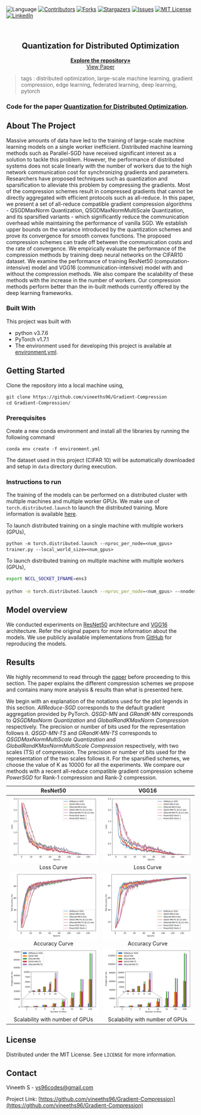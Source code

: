  ![Language](https://img.shields.io/badge/language-python--3.7.6-blue) [![Contributors][contributors-shield]][contributors-url] [![Forks][forks-shield]][forks-url] [![Stargazers][stars-shield]][stars-url] [![Issues][issues-shield]][issues-url] [![MIT License][license-shield]][license-url] [![LinkedIn][linkedin-shield]][linkedin-url]

<!-- PROJECT LOGO -->
<br />

<p align="center">
  <h2 align="center">Quantization for Distributed Optimization</h2>
  <p align="center">
    <a href=https://github.com/vineeths96/Gradient-Compression><strong>Explore the repository»</strong></a>
    <br />
    <a href=https://arxiv.org/abs/2109.12497>View Paper</a>
  </p>



</p>

> tags : distributed optimization, large-scale machine learning, gradient compression, edge learning, federated learning, deep learning, pytorch 



### Code for the paper [Quantization for Distributed Optimization](https://arxiv.org/abs/2109.12497).



<!-- ABOUT THE PROJECT -->

## About The Project

Massive amounts of data have led to the training of large-scale machine learning models on a single worker inefficient. Distributed machine learning methods such as Parallel-SGD have received significant interest as a solution to tackle this problem. However, the performance of distributed systems does not scale linearly with the number of workers due to the high network communication cost for synchronizing gradients and parameters. Researchers have proposed techniques such as quantization and sparsification to alleviate this problem by compressing the gradients. Most of the compression schemes result in compressed gradients that cannot be directly aggregated with efficient protocols such as all-reduce. In this paper, we present a set of all-reduce compatible gradient compression algorithms - QSGDMaxNorm Quantization, QSGDMaxNormMultiScale Quantization, and its sparsified variants - which significantly reduce the communication overhead while maintaining the performance of vanilla SGD. We establish upper bounds on the variance introduced by the quantization schemes and prove its convergence for smooth convex functions. The proposed compression schemes can trade off between the communication costs and the rate of convergence. We empirically evaluate the performance of the compression methods by training deep neural networks on the CIFAR10 dataset. We examine the performance of training ResNet50 (computation-intensive) model and VGG16 (communication-intensive) model with and without the compression methods. We also compare the scalability of these methods with the increase in the number of workers. Our compression methods perform better than the in-built methods currently offered by the deep learning frameworks.

### Built With
This project was built with 

* python v3.7.6
* PyTorch v1.7.1
* The environment used for developing this project is available at [environment.yml](environment.yml).



<!-- GETTING STARTED -->

## Getting Started

Clone the repository into a local machine using,

```shell
git clone https://github.com/vineeths96/Gradient-Compression
cd Gradient-Compression/
```

### Prerequisites

Create a new conda environment and install all the libraries by running the following command

```shell
conda env create -f environment.yml
```

The dataset used in this project (CIFAR 10) will be automatically downloaded and setup in `data` directory during execution.

### Instructions to run

The training of the models can be performed on a distributed cluster with multiple machines and multiple worker GPUs. We make use of `torch.distributed.launch` to launch the distributed training. More information is available [here](https://pytorch.org/tutorials/beginner/dist_overview.html).

To launch distributed training on a single machine with multiple workers (GPUs), 

```shell
python -m torch.distributed.launch --nproc_per_node=<num_gpus> trainer.py --local_world_size=<num_gpus> 
```

 To launch distributed training on multiple machine with multiple workers (GPUs), 

```sh
export NCCL_SOCKET_IFNAME=ens3

python -m torch.distributed.launch --nproc_per_node=<num_gpus> --nnodes=<num_machines> --node_rank=<node_rank> --master_addr=<master_address> --master_port=<master_port> trainer.py --local_world_size=<num_gpus>
```



## Model overview

We conducted experiments on [ResNet50](https://arxiv.org/abs/1512.03385) architecture and [VGG16](https://arxiv.org/abs/1409.1556) architecture. Refer the original papers for more information about the models. We use publicly available implementations from [GitHub](https://github.com/kuangliu/pytorch-cifar) for reproducing the models. 



<!-- RESULTS -->

## Results

We highly recommend to read through the [paper](https://arxiv.org/abs/2109.12497) before proceeding to this section. The paper explains the different compression schemes we propose and contains many more analysis & results than what is presented here. 

We begin with an explanation of the notations used for the plot legends in this section. *AllReduce-SGD* corresponds to the default gradient aggregation provided by PyTorch. *QSGD-MN* and *GRandK-MN* corresponds to *QSGDMaxNorm Quantization* and *GlobalRandKMaxNorm Compression* respectively. The precision or number of bits used for the representation follows it. *QSGD-MN-TS* and *GRandK-MN-TS* corresponds to *QSGDMaxNormMultiScale Quantization* and *GlobalRandKMaxNormMultiScale Compression* respectively, with two scales (TS) of compression. The precision or number of bits used for the representation of the two scales follows it. For the sparsified schemes, we choose the value of K as 10000 for all the experiments. We compare our methods with a recent all-reduce compatible gradient compression scheme *PowerSGD* for Rank-1 compression and Rank-2 compression. 

|                           ResNet50                           |                            VGG16                             |
| :----------------------------------------------------------: | :----------------------------------------------------------: |
|   ![Loss](./plots/CompareAll/loss_ResNet50.svg)Loss Curve    |     ![Loss](./plots/CompareAll/loss_VGG16.svg)Loss Curve     |
| ![Top1](./plots/CompareAll/top1_ResNet50.svg)Accuracy Curve  |   ![Top1](./plots/CompareAll/top1_VGG16.svg)Accuracy Curve   |
| ![Scaling](./plots/Performance_Modelling/2/1GBPs/performance_modelling_ResNet50_P3.svg)Scalability with number of GPUs | ![Scaling](./plots/Performance_Modelling/2/1GBPs/performance_modelling_VGG16_P3.svg)Scalability with number of GPUs |




<!-- LICENSE -->

## License

Distributed under the MIT License. See `LICENSE` for more information.



<!-- CONTACT -->

## Contact

Vineeth S - vs96codes@gmail.com

Project Link: [https://github.com/vineeths96/Gradient-Compression](https://github.com/vineeths96/Gradient-Compression)






<!-- MARKDOWN LINKS & IMAGES -->
<!-- https://www.markdownguide.org/basic-syntax/#reference-style-links -->

[contributors-shield]: https://img.shields.io/github/contributors/vineeths96/Gradient-Compression.svg?style=flat-square
[contributors-url]: https://github.com/vineeths96/Gradient-Compression/graphs/contributors
[forks-shield]: https://img.shields.io/github/forks/vineeths96/Gradient-Compression.svg?style=flat-square
[forks-url]: https://github.com/vineeths96/Gradient-Compression/network/members
[stars-shield]: https://img.shields.io/github/stars/vineeths96/Gradient-Compression.svg?style=flat-square
[stars-url]: https://github.com/vineeths96/Gradient-Compression/stargazers
[issues-shield]: https://img.shields.io/github/issues/vineeths96/Gradient-Compression.svg?style=flat-square
[issues-url]: https://github.com/vineeths96/Gradient-Compression/issues
[license-shield]: https://img.shields.io/badge/License-MIT-yellow.svg
[license-url]: https://github.com/vineeths96/Gradient-Compression/blob/master/LICENSE
[linkedin-shield]: https://img.shields.io/badge/-LinkedIn-black.svg?style=flat-square&logo=linkedin&colorB=555
[linkedin-url]: https://linkedin.com/in/vineeths

